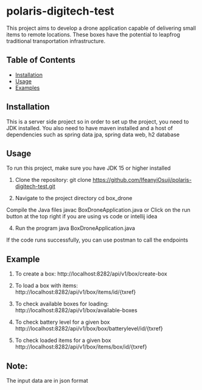 # polaris-digitech-test


This project aims to develop a drone application capable of delivering small items to remote locations. These boxes have the potential
to leapfrog traditional transportation infrastructure.

## Table of Contents

- [Installation](#installation)
- [Usage](#usage)
- [Examples](examples)

## Installation
This is a server side project so in order to set up the project, you need to JDK installed. You also need to have maven installed and a host of dependencies such as spring data jpa, spring data web, h2 database

## Usage

To run this project, make sure you have JDK 15 or higher installed

1. Clone the repository:
   git clone https://github.com/IfeanyiOsuji/polaris-digitech-test.git

2. Navigate to the project directory
   cd box_drone

Compile the Java files
javac BoxDroneApplication.java
or
Click on the run button at the top right if you are using vs code or intellij idea

4. Run the program
   java BoxDroneApplication.java

If the code runs successfully, you can use postman to call the endpoints

## Example
1. To create a box:
   http://localhost:8282/api/v1/box/create-box

2. To load a box with items:
   http://localhost:8282/api/v1/box/items/id/{txref}

3. To check available boxes for loading:
   http://localhost:8282/api/v1/box/available-boxes

4. To check battery level for a given box
   http://localhost:8282/api/v1/box/box/batterylevel/id/{txref}

5. To check loaded items for a given box
   http://localhost:8282/api/v1/box/items/box/id/{txref}

## Note:
The input data are in json format